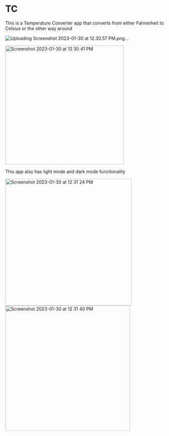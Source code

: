 # TC
This is a Temperature Converter app that converts from either Fahrenheit to Celsius or the other way around

![Uploading Screenshot 2023-01-30 at 12.30.57 PM.png…]()

<img width="373" alt="Screenshot 2023-01-30 at 12 30 41 PM" src="https://user-images.githubusercontent.com/91975826/215550959-dc25bc82-d2f4-4a00-8ebe-e5c27b0fe3f4.png">



This app also has light mode and dark mode functionality

<img width="398" alt="Screenshot 2023-01-30 at 12 31 24 PM" src="https://user-images.githubusercontent.com/91975826/215550979-0d2e5276-bc37-4669-8939-25dd41b28008.png">

<img width="393" alt="Screenshot 2023-01-30 at 12 31 40 PM" src="https://user-images.githubusercontent.com/91975826/215551019-c4f3fea1-8afd-4050-a996-fc661bc32325.png">
